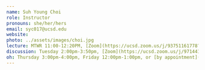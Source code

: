 ```yaml
---
name: Suh Young Choi
role: Instructor
pronouns: she/her/hers
email: syc017@ucsd.edu
website: 
photo: ../assets/images/choi.jpg
lecture: MTWR 11:00-12:20PM, [Zoom](https://ucsd.zoom.us/j/93751161778?pwd=Rmf0fA8WDiaHbcNXxuNDo8a5AKLTtn.1)
discussion: Tuesday 2:00pm-3:50pm, [Zoom](https://ucsd.zoom.us/j/97144135052?pwd=NPqp3Fzyhi6ANTWlb7YYBNzIG18bdc.1)
oh: Thursday 3:00pm-4:00pm, Friday 12:00pm-1:00pm, or [by appointment](https://calendar.app.google/tJJ5k26iMLGaMTqp9)
---
```

